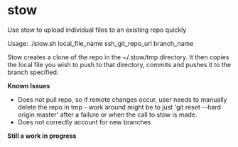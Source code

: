 # stow
Use stow to upload individual files to an existing repo quickly

Usage: ./stow.sh local_file_name ssh_git_repo_url branch_name

Stow creates a clone of the repo in the ~/.stow/tmp directory.
It then copies the local file you wish to push to that directory, commits and pushes it to the branch specified.

**Known Issues**
- Does not pull repo, so if remote changes occur, user needs to manually delete the repo in tmp - work around might be to just 'git reset --hard origin master' after a failure or when the call to stow is made.
- Does not correctly account for new branches

**Still a work in progress**
